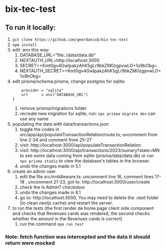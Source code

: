# bix-tec-test
## To run it locally:

1. ```git clone https://github.com/geordanisb/bix-tec-test```
2. ```npm install```
3. edit .env this way:
    1. DATABASE_URL="file:./data/data.db"
    2. NEXTAUTH_URL=http://localhost:3000
    3. SECRET=+Kmt0gv4GwIpakzAhK5gLr9bkZM0zgpvwLO+1o9bObg=
    4. NEXTAUTH_SECRET=+Kmt0gv4GwIpakzAhK5gLr9bkZM0zgpvwLO+1o9bObg=
4. edit prisma/schema.prisma, change postgres for sqlite:
    ```datasource db {
        provider = "sqlite"
        url      = env("DATABASE_URL")
    }
    ```
    1. remove prisma/migrations folder
    2. recreate new migration for sqlite, run: 
        ```npx prisma migrate dev``` can use any name
5. populating the data with data/transactions.json
    1. toggle the codes in src/app/api/populateTransactionRelation/route.ts; uncomment from line 2-24 and comment from 25-27
    2. visit: http://localhost:3000/api/populateTransactionRelation
    3. visit: http://localhost:3000/api/transactions/2023/sumary?state=MN to see some data coming from sqlite (prisma/data/data.db) or run ```npx prisma studio``` to view the database's tables in the browser.
    4. undo the changes made in 5.1
6. create an admin user 
    1. edit the file src/middleware.ts: uncomment line 16, comment lines 17-18 , uncomment 21-23, got to: http://localhost:3000/user/create
    2. check the Is Admin? checkobox 
    3. undo the changes made in 6.1
    4. go to: http://localhost:3000, You may need to delete the .next folder (to clean nextjs cache) and restart the server.
7. to run the tests (the first render de home page client side component and checks that Revenues cards was rendered, the second checks whether the amount in the Revenues cards is correct)
    1. run the command ```npm run test```
### Note: fetch function was intercepted and the data it should return were mocked


    
   

